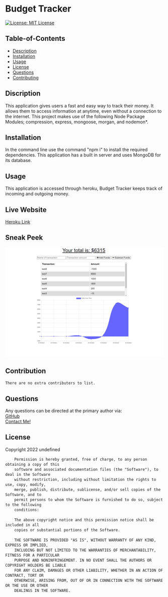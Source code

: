 
  # Budget Tracker

  [![License: MIT License](https://img.shields.io/badge/license-MIT-red)](https://img.shields.io/badge/license-MIT-red)

  ## Table-of-Contents

  * [Description](#description)
  * [Installation](#installation)
  * [Usage](#usage)
  * [License](#license)
  * [Questions](#questions)
  * [Contributing](#contributing)
  
  ## Discription

  This application gives users a fast and easy way to track their money. It allows them to access information at anytime, even without a connection to the internet. This project makes use of the following Node Package Modules; compression, express, mongoose, morgan, and nodemon*.
  
  ## Installation
  
  In the command line use the command "npm i" to install the required dependencies. This application has a built in server and uses MongoDB for its database.
  
  ## Usage

  This application is accessed through heroku, Budget Tracker keeps track of incoming and outgoing money.

  ## Live Website
  [Heroku Link](https://budgettrackerchal19.herokuapp.com/)

  ## Sneak Peek
  ![Budget Tracker](/public/icons/Capture.PNG)

  ## Contribution

  
    There are no extra contributers to list.
    

  ## Questions

  Any questions can be directed at the primary author via: <br>
  [GitHub](https://github.com/JoelHauser) <br>
  [Contact Me!](mailto:joel.hauser@gmail.com)

  ## License
  Copyright 2022 undefined

        Permission is hereby granted, free of charge, to any person obtaining a copy of this 
        software and associated documentation files (the "Software"), to deal in the Software 
        without restriction, including without limitation the rights to use, copy, modify, 
        merge, publish, distribute, sublicense, and/or sell copies of the Software, and to 
        permit persons to whom the Software is furnished to do so, subject to the following 
        conditions:
        
        The above copyright notice and this permission notice shall be included in all 
        copies or substantial portions of the Software.
        
        THE SOFTWARE IS PROVIDED "AS IS", WITHOUT WARRANTY OF ANY KIND, EXPRESS OR IMPLIED, 
        INCLUDING BUT NOT LIMITED TO THE WARRANTIES OF MERCHANTABILITY, FITNESS FOR A PARTICULAR 
        PURPOSE AND NONINFRINGEMENT. IN NO EVENT SHALL THE AUTHORS OR COPYRIGHT HOLDERS BE LIABLE 
        FOR ANY CLAIM, DAMAGES OR OTHER LIABILITY, WHETHER IN AN ACTION OF CONTRACT, TORT OR 
        OTHERWISE, ARISING FROM, OUT OF OR IN CONNECTION WITH THE SOFTWARE OR THE USE OR OTHER 
        DEALINGS IN THE SOFTWARE.
